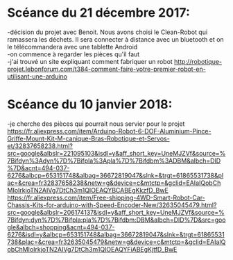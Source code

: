 # Scéance du 21 décembre 2017:
-décision du projet avec Benoit. Nous avons choisi le Clean-Robot qui ramassera les déchets. Il sera connecter à distance avec un bluetooth et on le télécommandera avec une tablette Android  
-on commence à regarder les pièces qu'il faut  
-j'ai trouvé un site expliquant comment fabriquer un robot http://robotique-projet.lebonforum.com/t384-comment-faire-votre-premier-robot-en-utilisant-une-arduino  

# Scéance du 10 janvier 2018:  
-je cherche des pièces qui pourrait nous servier pour le projet https://fr.aliexpress.com/item/Arduino-Robot-6-DOF-Aluminium-Pince-Griffe-Mount-Kit-M-canique-Bras-Robotique-et-Servos-et/32837658238.html?src=google&albslr=221095103&isdl=y&aff_short_key=UneMJZVf&source=%7Bifdyn%3Adyn%7D%7Bifpla%3Apla%7D%7Bifdbm%3ADBM&albch=DID%7D&acnt=494-037-6276&albcp=653151748&albag=36672819047&slnk=&trgt=61865531738&plac=&crea=fr32837658238&netw=g&device=c&mtctp=&gclid=EAIaIQobChMIoIrkjoTN2AIVg7DtCh3m1QIOEAQYBCABEgKkzfD_BwE  https://fr.aliexpress.com/item/Free-shipping-4WD-Smart-Robot-Car-Chassis-Kits-for-arduino-with-Speed-Encoder-New/32635045479.html?src=google&albslr=206174137&isdl=y&aff_short_key=UneMJZVf&source=%7Bifdyn:dyn%7D%7Bifpla:pla%7D%7Bifdbm:DBM&albch=DID%7D&src=google&albch=shopping&acnt=494-037-6276&isdl=y&albcp=653151748&albag=36672819047&slnk=&trgt=61865531738&plac=&crea=fr32635045479&netw=g&device=c&mtctp=&gclid=EAIaIQobChMIoIrkjoTN2AIVg7DtCh3m1QIOEAQYFiABEgKjtfD_BwE
